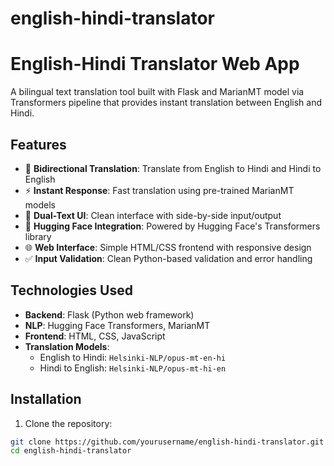 # english-hindi-translator
# English-Hindi Translator Web App

A bilingual text translation tool built with Flask and MarianMT model via Transformers pipeline that provides instant translation between English and Hindi.

## Features

- 🔄 **Bidirectional Translation**: Translate from English to Hindi and Hindi to English
- ⚡ **Instant Response**: Fast translation using pre-trained MarianMT models
- 🎨 **Dual-Text UI**: Clean interface with side-by-side input/output
- 🤖 **Hugging Face Integration**: Powered by Hugging Face's Transformers library
- 🌐 **Web Interface**: Simple HTML/CSS frontend with responsive design
- ✅ **Input Validation**: Clean Python-based validation and error handling

## Technologies Used

- **Backend**: Flask (Python web framework)
- **NLP**: Hugging Face Transformers, MarianMT
- **Frontend**: HTML, CSS, JavaScript
- **Translation Models**: 
  - English to Hindi: `Helsinki-NLP/opus-mt-en-hi`
  - Hindi to English: `Helsinki-NLP/opus-mt-hi-en`

## Installation

1. Clone the repository:
```bash
git clone https://github.com/yourusername/english-hindi-translator.git
cd english-hindi-translator
